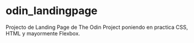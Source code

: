 # odin_landingpage

Projecto de Landing Page de The Odin Project poniendo en practica CSS, HTML y mayormente Flexbox. 
